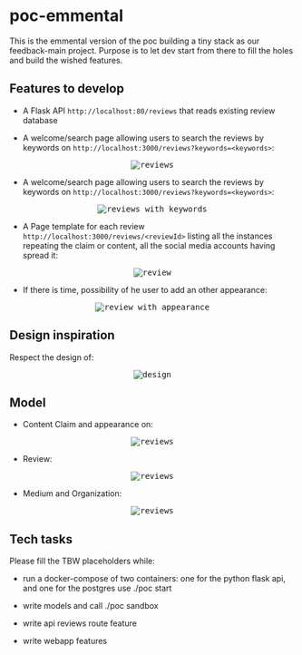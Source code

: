 # poc-emmental

This is the emmental version of the poc building a tiny stack as our feedback-main project. Purpose is to let dev start from there to fill the holes and build the wished features.

## Features to develop

- A Flask API `http://localhost:80/reviews` that reads existing review database

- A welcome/search page allowing users to search the reviews by keywords on `http://localhost:3000/reviews?keywords=<keywords>`:
<p align="center">
  <kbd>
    <img
      alt="reviews"
      src="https://raw.githubusercontent.com/feedback-news/poc-emmental/master/images/reviews.png"
    />
  </kbd>
</p>

- A welcome/search page allowing users to search the reviews by keywords on `http://localhost:3000/reviews?keywords=<keywords>`:  
<p align="center">
  <kbd>
    <img
      alt="reviews with keywords"
      src="https://raw.githubusercontent.com/feedback-news/poc-emmental/master/images/reviews_with_keywords.png"
    />
  </kbd>
</p>

- A Page template for each review `http://localhost:3000/reviews/<reviewId>` listing all the instances repeating the claim or content, all the social media accounts having spread it:
<p align="center">
  <kbd>
    <img
      alt="review"
      src="https://raw.githubusercontent.com/feedback-news/poc-emmental/master/images/review.png"
    />
  </kbd>
</p>

- If there is time, possibility of he user to add an other appearance:
<p align="center">
  <kbd>
    <img
      alt="review with appearance"
      src="https://raw.githubusercontent.com/feedback-news/poc-emmental/master/images/review_with_appearance.png"
    />
  </kbd>
</p>

## Design inspiration

Respect the design of:

<p align="center">
  <kbd>
    <img
      alt="design"
      src="https://raw.githubusercontent.com/feedback-news/poc-emmental/master/images/design.png"
    />
  </kbd>
</p>

## Model

- Content Claim and appearance on:
<p align="center">
  <kbd>
    <img
      alt="reviews"
      src="https://raw.githubusercontent.com/feedback-news/poc-emmental/master/images/ontology_1.png"
    />
  </kbd>
</p>

- Review:
<p align="center">
  <kbd>
    <img
      alt="reviews"
      src="https://raw.githubusercontent.com/feedback-news/poc-emmental/master/images/ontology_2.png"
    />
  </kbd>
</p>

- Medium and Organization:
<p align="center">
  <kbd>
    <img
      alt="reviews"
      src="https://raw.githubusercontent.com/feedback-news/poc-emmental/master/images/ontology_3.png"
    />
  </kbd>
</p>


## Tech tasks

Please fill the TBW placeholders while:

  - run a docker-compose of two containers: one for the python flask api, and one for the postgres
    use ./poc start

  - write models and call ./poc sandbox

  - write api reviews route feature

  - write webapp features
